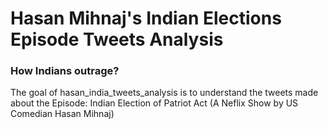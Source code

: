 # Hasan Mihnaj's Indian Elections Episode Tweets Analysis
### How Indians outrage?

The goal of hasan_india_tweets_analysis is to understand the tweets made about the Episode: Indian Election of Patriot Act (A Neflix Show by US Comedian Hasan Mihnaj)

